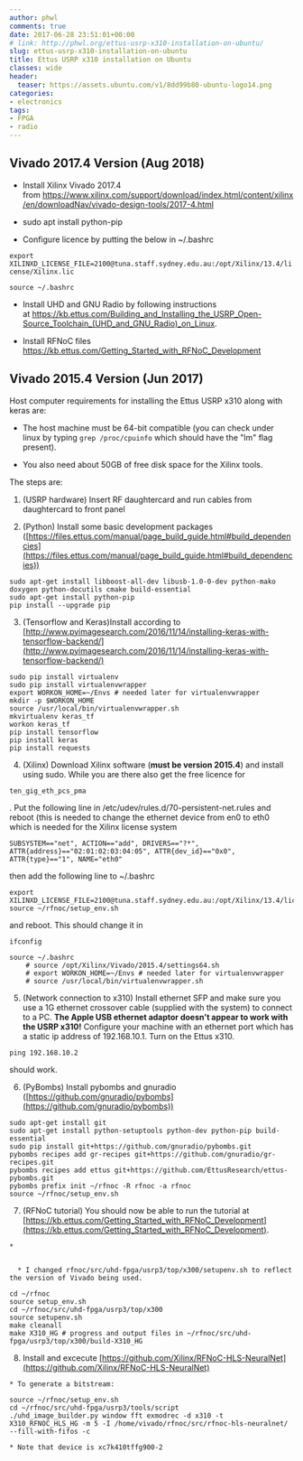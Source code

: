 ```yaml
---
author: phwl
comments: true
date: 2017-06-28 23:51:01+00:00
# link: http://phwl.org/ettus-usrp-x310-installation-on-ubuntu/
slug: ettus-usrp-x310-installation-on-ubuntu
title: Ettus USRP x310 installation on Ubuntu
classes: wide
header:
  teaser: https://assets.ubuntu.com/v1/8dd99b80-ubuntu-logo14.png
categories:
- electronics
tags:
- FPGA
- radio
---
```


## Vivado 2017.4 Version (Aug 2018)

  * Install Xilinx Vivado 2017.4 from https://www.xilinx.com/support/download/index.html/content/xilinx/en/downloadNav/vivado-design-tools/2017-4.html


  * sudo apt install python-pip


  * Configure licence by putting the below in ~/.bashrc


`export XILINXD_LICENSE_FILE=2100@tuna.staff.sydney.edu.au:/opt/Xilinx/13.4/license/Xilinx.lic`

`source ~/.bashrc`




  * Install UHD and GNU Radio by following instructions at https://kb.ettus.com/Building_and_Installing_the_USRP_Open-Source_Toolchain_(UHD_and_GNU_Radio)_on_Linux.


  * Install RFNoC files https://kb.ettus.com/Getting_Started_with_RFNoC_Development




## Vivado 2015.4 Version (Jun 2017)


Host computer requirements for installing the Ettus USRP x310 along with keras are:




  * The host machine must be 64-bit compatible (you can check under linux by typing `grep /proc/cpuinfo` which should have the "lm" flag present).


  * You also need about 50GB of free disk space for the Xilinx tools.


The steps are:
<!-- more -->


  1. (USRP hardware) Insert RF daughtercard and run cables from daughtercard to front panel


  2. (Python) Install some basic development packages ([https://files.ettus.com/manual/page_build_guide.html#build_dependencies](https://files.ettus.com/manual/page_build_guide.html#build_dependencies))


```
sudo apt-get install libboost-all-dev libusb-1.0-0-dev python-mako doxygen python-docutils cmake build-essential
sudo apt-get install python-pip
pip install --upgrade pip
```





  3. (Tensorflow and Keras)Install according to [http://www.pyimagesearch.com/2016/11/14/installing-keras-with-tensorflow-backend/](http://www.pyimagesearch.com/2016/11/14/installing-keras-with-tensorflow-backend/)


```
sudo pip install virtualenv
sudo pip install virtualenvwrapper
export WORKON_HOME=~/Envs # needed later for virtualenvwrapper
mkdir -p $WORKON_HOME
source /usr/local/bin/virtualenvwrapper.sh
mkvirtualenv keras_tf
workon keras_tf
pip install tensorflow
pip install keras
pip install requests
```





  4. (Xilinx) Download Xilinx software (**must be version 2015.4**) and install using sudo. While you are there also get the free licence for


```
ten_gig_eth_pcs_pma
```

. Put the following line in /etc/udev/rules.d/70-persistent-net.rules and reboot (this is needed to change the ethernet device from en0 to eth0 which is needed for the Xilinx license system


```
SUBSYSTEM=="net", ACTION=="add", DRIVERS=="?*", ATTR{address}=="02:01:02:03:04:05", ATTR{dev_id}=="0x0", ATTR{type}=="1", NAME="eth0"
```

then add the following line to ~/.bashrc


```
export XILINXD_LICENSE_FILE=2100@tuna.staff.sydney.edu.au:/opt/Xilinx/13.4/license/Xilinx.lic
source ~/rfnoc/setup_env.sh
```


and reboot. This should change it in


```
ifconfig
```

```
source ~/.bashrc
    # source /opt/Xilinx/Vivado/2015.4/settings64.sh
    # export WORKON_HOME=~/Envs # needed later for virtualenvwrapper
    # source /usr/local/bin/virtualenvwrapper.sh
```





  5. (Network connection to x310) Install ethernet SFP and make sure you use a 1G ethernet crossover cable (supplied with the system) to connect to a PC. **The Apple USB ethernet adaptor doesn't appear to work with the USRP x310!** Configure your machine with an ethernet port which has a static ip address of 192.168.10.1. Turn on the Ettus x310.


```
ping 192.168.10.2
```


should work.


  6. (PyBombs) Install pybombs and gnuradio ([https://github.com/gnuradio/pybombs](https://github.com/gnuradio/pybombs))


```
sudo apt-get install git
sudo apt-get install python-setuptools python-dev python-pip build-essential
sudo pip install git+https://github.com/gnuradio/pybombs.git
pybombs recipes add gr-recipes git+https://github.com/gnuradio/gr-recipes.git
pybombs recipes add ettus git+https://github.com/EttusResearch/ettus-pybombs.git
pybombs prefix init ~/rfnoc -R rfnoc -a rfnoc
source ~/rfnoc/setup_env.sh
```





  7. (RFNoC tutorial) You should now be able to run the tutorial at [https://kb.ettus.com/Getting_Started_with_RFNoC_Development](https://kb.ettus.com/Getting_Started_with_RFNoC_Development).


    *


      * I changed rfnoc/src/uhd-fpga/usrp3/top/x300/setupenv.sh to reflect the version of Vivado being used.







```
cd ~/rfnoc
source setup_env.sh
cd ~/rfnoc/src/uhd-fpga/usrp3/top/x300
source setupenv.sh
make cleanall
make X310_HG # progress and output files in ~/rfnoc/src/uhd-fpga/usrp3/top/x300/build-X310_HG
```





  8. Install and excecute [https://github.com/Xilinx/RFNoC-HLS-NeuralNet](https://github.com/Xilinx/RFNoC-HLS-NeuralNet)


    * To generate a bitstream:


```
source ~/rfnoc/setup_env.sh
cd ~/rfnoc/src/uhd-fpga/usrp3/tools/script
./uhd_image_builder.py window fft exmodrec -d x310 -t X310_RFNOC_HLS_HG -m 5 -I /home/vivado/rfnoc/src/rfnoc-hls-neuralnet/ --fill-with-fifos -c
```





    * Note that device is xc7k410tffg900-2





